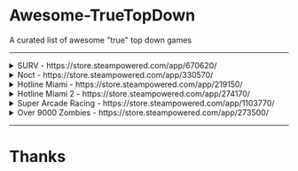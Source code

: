 # Awesome-TrueTopDown
A curated list of awesome "true" top down games

---

<details>
<summary>SURV - https://store.steampowered.com/app/670620/</summary>

[Preview Video](https://user-images.githubusercontent.com/75035219/206198705-cb4ad4fe-4d60-4679-8e86-73e1f43493be.webm)

</details>

<details>
<summary>Noct - https://store.steampowered.com/app/330570/</summary>

[Preview Video](https://user-images.githubusercontent.com/75035219/206200271-39dd4e48-b783-4cf3-b081-ccbee9b3418e.webm)

</details>

<details>
<summary>Hotline Miami - https://store.steampowered.com/app/219150/</summary>

[Preview Video](https://user-images.githubusercontent.com/75035219/206200806-075e4001-f201-410a-ad77-a1485b891042.webm)

</details>

<details>
<summary>Hotline Miami 2 - https://store.steampowered.com/app/274170/</summary>

[Preview Video](https://user-images.githubusercontent.com/75035219/206201440-679cfe86-c5d2-47c5-8aaa-32452ce41dba.webm)

</details>

<details>
<summary>Super Arcade Racing - https://store.steampowered.com/app/1103770/</summary>

[Preview Video](https://user-images.githubusercontent.com/75035219/206201902-d9536645-a48f-4e31-9d5e-8cfcfdcdb00b.webm)

</details>

<details>
<summary>Over 9000 Zombies - https://store.steampowered.com/app/273500/</summary>

[Over-9000-Zombies.webm](https://user-images.githubusercontent.com/75035219/206203727-00a8c76f-e12c-497c-8afe-8fca136aab75.webm)

</details>

---
# Thanks
